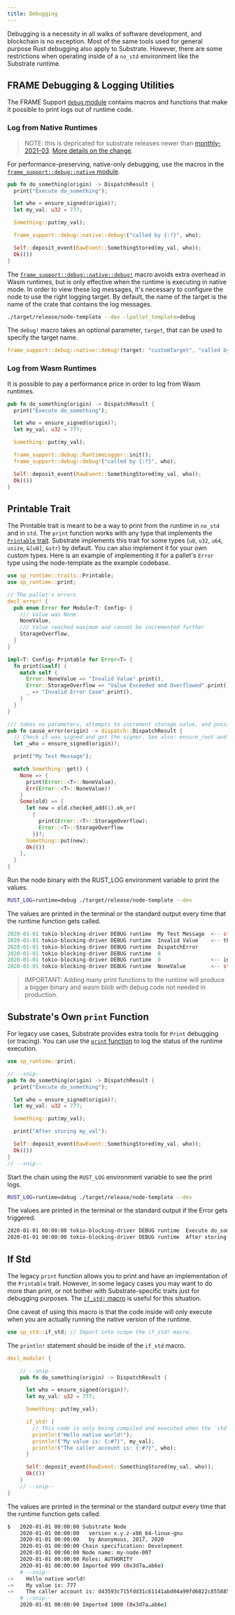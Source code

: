 ```yaml
---
title: Debugging
---
```


Debugging is a necessity in all walks of software development, and blockchain is no exception. Most
of the same tools used for general purpose Rust debugging also apply to Substrate. However, there
are some restrictions when operating inside of a `no_std` environment like the Substrate runtime.

## FRAME Debugging & Logging Utilities

The FRAME Support
[`debug` module](https://substrate.dev/rustdocs/latest/frame_support/debug/index.html) contains
macros and functions that make it possible to print logs out of runtime code.

### Log from Native Runtimes

> NOTE: this is depricated for substrate releases newer than [monthly-2021-03](https://github.com/paritytech/substrate/tree/monthly-2021-03/frame/support/src). [More details on the change](https://github.com/paritytech/substrate/commit/dd295960a0bb80620ca1381978f10bc9dfc07d32#).

For performance-preserving, native-only debugging, use the macros in the
[`frame_support::debug::native` module](https://substrate.dev/rustdocs/latest/frame_support/debug/native/index.html).

```rust
pub fn do_something(origin) -> DispatchResult {
  print("Execute do_something");

  let who = ensure_signed(origin)?;
  let my_val: u32 = 777;

  Something::put(my_val);

  frame_support::debug::native::debug!("called by {:?}", who);

  Self::deposit_event(RawEvent::SomethingStored(my_val, who));
  Ok(())
}
```

The
[`frame_support::debug::native::debug!`](https://substrate.dev/rustdocs/latest/frame_support/debug/native/macro.debug.html)
macro avoids extra overhead in Wasm runtimes, but is only effective when the runtime is executing in
native mode. In order to view these log messages, it's necessary to configure the node to use the
right logging target. By default, the name of the target is the name of the crate that contains the
log messages.

```sh
./target/release/node-template --dev -lpallet_template=debug
```

The `debug!` macro takes an optional parameter, `target`, that can be used to specify the target
name.

```rust
frame_support::debug::native::debug!(target: "customTarget", "called by {:?}", who);
```

### Log from Wasm Runtimes

It is possible to pay a performance price in order to log from Wasm runtimes.

```rust
pub fn do_something(origin) -> DispatchResult {
  print("Execute do_something");

  let who = ensure_signed(origin)?;
  let my_val: u32 = 777;

  Something::put(my_val);

  frame_support::debug::RuntimeLogger::init();
  frame_support::debug::debug!("called by {:?}", who);

  Self::deposit_event(RawEvent::SomethingStored(my_val, who));
  Ok(())
}
```

## Printable Trait

The Printable trait is meant to be a way to print from the runtime in `no_std` and in `std`. The
`print` function works with any type that implements the
[`Printable` trait](https://substrate.dev/rustdocs/latest/sp_runtime/traits/trait.Printable.html).
Substrate implements this trait for some types (`u8`, `u32`, `u64`, `usize`, `&[u8]`, `&str`) by
default. You can also implement it for your own custom types. Here is an example of implementing it
for a pallet's `Error` type using the node-template as the example codebase.

```rust
use sp_runtime::traits::Printable;
use sp_runtime::print;
```

```rust
// The pallet's errors
decl_error! {
  pub enum Error for Module<T: Config> {
    /// Value was None
    NoneValue,
    /// Value reached maximum and cannot be incremented further
    StorageOverflow,
  }
}

impl<T: Config> Printable for Error<T> {
  fn print(&self) {
    match self {
      Error::NoneValue => "Invalid Value".print(),
      Error::StorageOverflow => "Value Exceeded and Overflowed".print(),
      _ => "Invalid Error Case".print(),
    }
  }
}
```

```rust
/// takes no parameters, attempts to increment storage value, and possibly throws an error
pub fn cause_error(origin) -> dispatch::DispatchResult {
  // Check it was signed and get the signer. See also: ensure_root and ensure_none
  let _who = ensure_signed(origin)?;

  print("My Test Message");

  match Something::get() {
    None => {
      print(Error::<T>::NoneValue);
      Err(Error::<T>::NoneValue)?
    }
    Some(old) => {
      let new = old.checked_add(1).ok_or(
        {
          print(Error::<T>::StorageOverflow);
          Error::<T>::StorageOverflow
        })?;
      Something::put(new);
      Ok(())
    },
  }
}
```

Run the node binary with the RUST_LOG environment variable to print the values.

```sh
RUST_LOG=runtime=debug ./target/release/node-template --dev
```

The values are printed in the terminal or the standard output every time that the runtime function
gets called.

```rust
2020-01-01 tokio-blocking-driver DEBUG runtime  My Test Message  <-- str implements Printable by default
2020-01-01 tokio-blocking-driver DEBUG runtime  Invalid Value    <-- the custom string from NoneValue
2020-01-01 tokio-blocking-driver DEBUG runtime  DispatchError
2020-01-01 tokio-blocking-driver DEBUG runtime  8
2020-01-01 tokio-blocking-driver DEBUG runtime  0                <-- index value from the Error enum definition
2020-01-01 tokio-blocking-driver DEBUG runtime  NoneValue        <-- str which holds the name of the ident of the error
```

> IMPORTANT: Adding many print functions to the runtime will produce a bigger binary and wasm blob
> with debug code not needed in production.

## Substrate's Own `print` Function

For legacy use cases, Substrate provides extra tools for `Print` debugging (or tracing). You can use
the [`print` function](https://substrate.dev/rustdocs/latest/sp_runtime/fn.print.html) to log the
status of the runtime execution.

```rust
use sp_runtime::print;

// --snip--
pub fn do_something(origin) -> DispatchResult {
  print("Execute do_something");

  let who = ensure_signed(origin)?;
  let my_val: u32 = 777;

  Something::put(my_val);

  print("After storing my_val");

  Self::deposit_event(RawEvent::SomethingStored(my_val, who));
  Ok(())
}
// --snip--
```

Start the chain using the `RUST_LOG` environment variable to see the print logs.

```sh
RUST_LOG=runtime=debug ./target/release/node-template --dev
```

The values are printed in the terminal or the standard output if the Error gets triggered.

```sh
2020-01-01 00:00:00 tokio-blocking-driver DEBUG runtime  Execute do_something
2020-01-01 00:00:00 tokio-blocking-driver DEBUG runtime  After storing my_val
```

## If Std

The legacy `print` function allows you to print and have an implementation of the `Printable` trait.
However, in some legacy cases you may want to do more than print, or not bother with
Substrate-specific traits just for debugging purposes. The
[`if_std!` macro](https://substrate.dev/rustdocs/latest/sp_std/macro.if_std.html) is useful for this
situation.

One caveat of using this macro is that the code inside will only execute when you are actually
running the native version of the runtime.

```rust
use sp_std::if_std; // Import into scope the if_std! macro.
```

The `println!` statement should be inside of the `if_std` macro.

```rust
decl_module! {

    // --snip--
    pub fn do_something(origin) -> DispatchResult {

      let who = ensure_signed(origin)?;
      let my_val: u32 = 777;

      Something::put(my_val);

      if_std! {
        // This code is only being compiled and executed when the `std` feature is enabled.
        println!("Hello native world!");
        println!("My value is: {:#?}", my_val);
        println!("The caller account is: {:#?}", who);
      }

      Self::deposit_event(RawEvent::SomethingStored(my_val, who));
      Ok(())
    }
    // --snip--
}
```

The values are printed in the terminal or the standard output every time that the runtime function
gets called.

```sh
$   2020-01-01 00:00:00 Substrate Node
    2020-01-01 00:00:00   version x.y.z-x86_64-linux-gnu
    2020-01-01 00:00:00   by Anonymous, 2017, 2020
    2020-01-01 00:00:00 Chain specification: Development
    2020-01-01 00:00:00 Node name: my-node-007
    2020-01-01 00:00:00 Roles: AUTHORITY
    2020-01-01 00:00:00 Imported 999 (0x3d7a…ab6e)
    # --snip--
->    Hello native world!
->    My value is: 777
->    The caller account is: d43593c715fdd31c61141abd04a99fd6822c8558854ccde39a5684e7a56da27d (5GrwvaEF...)
    # --snip--
    2020-01-01 00:00:00 Imported 1000 (0x3d7a…ab6e)

```
